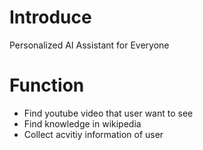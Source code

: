 # Introduce
Personalized AI Assistant for Everyone

# Function
* Find youtube video that user want to see
* Find knowledge in wikipedia
* Collect acvitiy information of user
